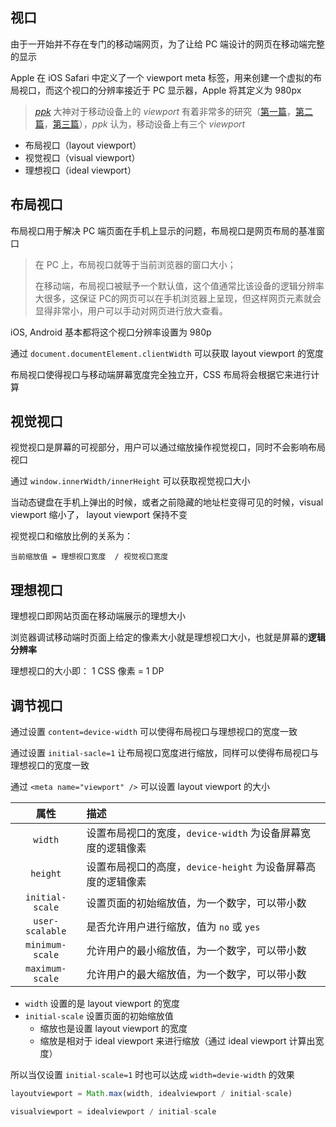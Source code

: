 ## 视口

由于一开始并不存在专门的移动端网页，为了让给 PC 端设计的网页在移动端完整的显示

Apple 在 iOS Safari 中定义了一个 viewport meta 标签，用来创建一个虚拟的布局视口，而这个视口的分辨率接近于 PC 显示器，Apple 将其定义为 980px

> [*ppk*](https://www.quirksmode.org/) 大神对于移动设备上的 *viewport* 有着非常多的研究（[第一篇](https://www.quirksmode.org/mobile/viewports.html)，[第二篇](https://www.quirksmode.org/mobile/viewports2.html)，[第三篇](https://www.quirksmode.org/mobile/metaviewport/)），*ppk* 认为，移动设备上有三个 *viewport*

- 布局视口（layout viewport）
- 视觉视口（visual viewport）
- 理想视口（ideal viewport）

## 布局视口

布局视口用于解决 PC 端页面在手机上显示的问题，布局视口是网页布局的基准窗口

> 在 PC 上，布局视口就等于当前浏览器的窗口大小；
>
> 在移动端，布局视口被赋予一个默认值，这个值通常比该设备的逻辑分辨率大很多，这保证 PC的网页可以在手机浏览器上呈现，但这样网页元素就会显得非常小，用户可以手动对网页进行放大查看。

iOS, Android 基本都将这个视口分辨率设置为 980p

通过 `document.documentElement.clientWidth` 可以获取 layout viewport 的宽度

布局视口使得视口与移动端屏幕宽度完全独立开，CSS 布局将会根据它来进行计算

## 视觉视口

视觉视口是屏幕的可视部分，用户可以通过缩放操作视觉视口，同时不会影响布局视口

通过 `window.innerWidth/innerHeight` 可以获取视觉视口大小

当动态键盘在手机上弹出的时候，或者之前隐藏的地址栏变得可见的时候，visual viewport 缩小了， layout viewport 保持不变

视觉视口和缩放比例的关系为：

```
当前缩放值 = 理想视口宽度  / 视觉视口宽度
```

## 理想视口

理想视口即网站页面在移动端展示的理想大小

浏览器调试移动端时页面上给定的像素大小就是理想视口大小，也就是屏幕的**逻辑分辨率**

理想视口的大小即： 1 CSS 像素 = 1 DP

## 调节视口

通过设置 `content=device-width` 可以使得布局视口与理想视口的宽度一致

通过设置 `initial-sacle=1` 让布局视口宽度进行缩放，同样可以使得布局视口与理想视口的宽度一致



通过 `<meta name="viewport" />` 可以设置 layout viewport 的大小

|      属性       | 描述                                                         |
| :-------------: | :----------------------------------------------------------- |
|     `width`     | 设置布局视口的宽度，`device-width` 为设备屏幕宽度的逻辑像素  |
|    `height`     | 设置布局视口的高度，`device-height` 为设备屏幕高度的逻辑像素 |
| `initial-scale` | 设置页面的初始缩放值，为一个数字，可以带小数                 |
| `user-scalable` | 是否允许用户进行缩放，值为 `no` 或 `yes`                     |
| `minimum-scale` | 允许用户的最小缩放值，为一个数字，可以带小数                 |
| `maximum-scale` | 允许用户的最大缩放值，为一个数字，可以带小数                 |

- `width` 设置的是 layout viewport 的宽度
- `initial-scale` 设置页面的初始缩放值
  - 缩放也是设置  layout viewport 的宽度
  - 缩放是相对于 ideal viewport 来进行缩放（通过 ideal viewport 计算出宽度）

所以当仅设置 `initial-scale=1` 时也可以达成 `width=devie-width` 的效果

```javascript 
layoutviewport = Math.max(width, idealviewport / initial-scale)

visualviewport = idealviewport / initial-scale
```

